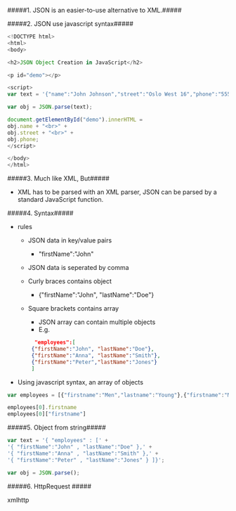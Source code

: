 #####1. JSON is an easier-to-use alternative to XML.#####

#####2. JSON use javascript syntax#####
```javascript
<!DOCTYPE html>
<html>
<body>

<h2>JSON Object Creation in JavaScript</h2>

<p id="demo"></p>

<script>
var text = '{"name":"John Johnson","street":"Oslo West 16","phone":"555 1234567"}';

var obj = JSON.parse(text);

document.getElementById("demo").innerHTML =
obj.name + "<br>" +
obj.street + "<br>" +
obj.phone;
</script>

</body>
</html>
```

#####3. Much like XML, But#####

 * XML has to be parsed with an XML parser, JSON can be parsed by a standard JavaScript function.

#####4. Syntax#####
 * rules
   * JSON data in key/value pairs
     * "firstName":"John"
   
   * JSON data is seperated by comma
   * Curly braces contains object
     * {"firstName":"John", "lastName":"Doe"}
   
   * Square brackets contains array
     * JSON array can contain multiple objects
     * E.g.
     ```JSON
       "employees":[
      {"firstName":"John", "lastName":"Doe"}, 
      {"firstName":"Anna", "lastName":"Smith"}, 
      {"firstName":"Peter","lastName":"Jones"}
      ]
     ```
  * Using javascript syntax, an array of objects
  ```javascript
  var employees = [{"firstname":"Men","lastname":"Young"},{"firstname":"Men","lastname":"Old"},{"firstname":"Men","lastname":"Suck"}];
  
  employees[0].firstname
  employees[0]["firstname"]
  ```
  
#####5. Object from string#####
```javascript
var text = '{ "employees" : [' +
'{ "firstName":"John" , "lastName":"Doe" },' +
'{ "firstName":"Anna" , "lastName":"Smith" },' +
'{ "firstName":"Peter" , "lastName":"Jones" } ]}';

var obj = JSON.parse();
```

#####6. HttpRequest #####

xmlhttp

